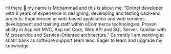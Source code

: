 Hi there 👋 my name is Mohammad and this is about me:
"Dotnet developer with 8 years of experience in designing, developing and testing back-end projects. Experienced in web-based application and web services development and training staff within eCommerce technologies. Proven ability in Asp.net MVC, Asp.net Core, Web API and SQL Server. Familiar with Microservice and Service-Oriented architecture."
Currently I am working at shahr bank as software support team lead. Eager to learn and upgrade my knowledge.

